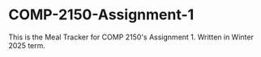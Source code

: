 # COMP-2150-Assignment-1
This is the Meal Tracker for COMP 2150's Assignment 1. Written in Winter 2025 term.
